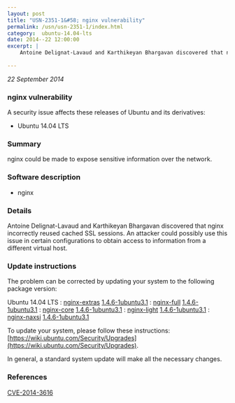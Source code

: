```yaml
---
layout: post
title: "USN-2351-1&#58; nginx vulnerability"
permalink: /usn/usn-2351-1/index.html
category:  ubuntu-14.04-lts
date: 2014--22 12:00:00
excerpt: |
    Antoine Delignat-Lavaud and Karthikeyan Bhargavan discovered that nginx incorrectly reused cached SSL sessions. An attacker could possibly use this issue in certain configurations to obtain access to information from a different virtual host. 
    
--- 
```

 
 

*22 September 2014*

### nginx vulnerability

A security issue affects these releases of Ubuntu and its derivatives:

* Ubuntu 14.04 LTS

### Summary

nginx could be made to expose sensitive information over the network. 

### Software description

* nginx 

### Details

Antoine Delignat-Lavaud and Karthikeyan Bhargavan discovered that nginx incorrectly reused cached SSL sessions. An attacker could possibly use this issue in certain configurations to obtain access to information from a different virtual host. 

### Update instructions

The problem can be corrected by updating your system to the following package version:

Ubuntu 14.04 LTS
 : [nginx-extras](https://launchpad.net/ubuntu/+source/nginx) <span> [1.4.6-1ubuntu3.1](https://launchpad.net/ubuntu/+source/nginx/1.4.6-1ubuntu3.1) </span> 
 : [nginx-full](https://launchpad.net/ubuntu/+source/nginx) <span> [1.4.6-1ubuntu3.1](https://launchpad.net/ubuntu/+source/nginx/1.4.6-1ubuntu3.1) </span> 
 : [nginx-core](https://launchpad.net/ubuntu/+source/nginx) <span> [1.4.6-1ubuntu3.1](https://launchpad.net/ubuntu/+source/nginx/1.4.6-1ubuntu3.1) </span> 
 : [nginx-light](https://launchpad.net/ubuntu/+source/nginx) <span> [1.4.6-1ubuntu3.1](https://launchpad.net/ubuntu/+source/nginx/1.4.6-1ubuntu3.1) </span> 
 : [nginx-naxsi](https://launchpad.net/ubuntu/+source/nginx) <span> [1.4.6-1ubuntu3.1](https://launchpad.net/ubuntu/+source/nginx/1.4.6-1ubuntu3.1) </span> 

To update your system, please follow these instructions: [https://wiki.ubuntu.com/Security/Upgrades](https://wiki.ubuntu.com/Security/Upgrades).

In general, a standard system update will make all the necessary changes. 

### References

 
 [CVE-2014-3616](http://people.ubuntu.com/~ubuntu-security/cve/CVE-2014-3616)
 

